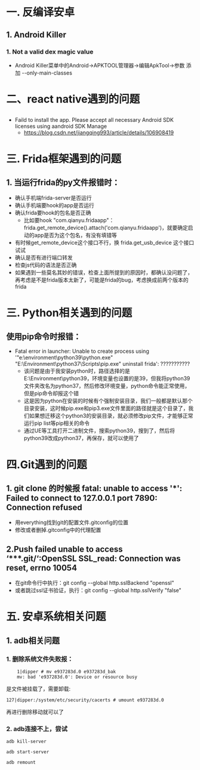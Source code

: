 # 一. 反编译安卓
## 1. Android Killer
### 1. Not a valid dex magic value
- Android Killer菜单中的Android->APKTOOL管理器->编辑ApkTool->参数 添加 --only-main-classes

# 二、react native遇到的问题
##
- Faild to install the app. Please accept all necessary Android SDK licenses using aandroid SDK Manage
    - https://blog.csdn.net/jiangqing993/article/details/106908419

# 三. Frida框架遇到的问题
## 1. 当运行frida的py文件报错时：
- 确认手机端frida-server是否运行
- 确认手机端要hook的app是否运行
- 确认frida要hook的包名是否正确
    - 比如要hook "com.qianyu.fridaapp"：frida.get_remote_device().attach('com.qianyu.fridaapp')，就要确定启动的app是否为这个包名，有没有填错等
- 有时候get_remote_device这个接口不行，换 frida.get_usb_device 这个接口试试
- 确认是否有进行端口转发
- 检查js代码的语法是否正确
- 如果遇到一些莫名其妙的错误，检查上面所提到的原因时，都确认没问题了，再考虑是不是frida版本太新了，可能是frida的bug，考虑换成前两个版本的frida

# 三. Python相关遇到的问题
## 使用pip命令时报错：
- Fatal error in launcher: Unable to create process using '"e:\environment\python39\python.exe"  "E:\Environment\python37\Scripts\pip.exe" uninstall frida': ???????????
    - 该问题是由于我安装python时，路径选择的是 E:\Environment\python39，环境变量也设置的是39，但我将python39文件夹改名为python37，然后修改环境变量，python命令能正常使用，但是pip命令却报这个错
    - 这是因为python在安装的时候有个强制安装目录，我们一般都是默认那个目录安装，这时候pip.exe和pip3.exe文件里面的路径就是这个目录了，我们如果想迁移这个python3的安装目录，就必须修改pip文件，才能够正常运行pip list等pip相关的命令
    - 通过UE等工具打开二进制文件，搜索python39，搜到了，然后将python39改成python37，再保存，就可以使用了

# 四.Git遇到的问题
## 1. git clone 的时候报 fatal: unable to access '*': Failed to connect to 127.0.0.1 port 7890: Connection refused
- 用everything找到git的配置文件.gitconfig的位置
- 修改或者删掉.gitconfig中的代理配置

## 2.Push failed unable to access ‘***.git/‘:OpenSSL SSL_read: Connection was reset, errno 10054
- 在git命令行中执行：git config --global http.sslBackend "openssl"
- 或者跳过ssl证书验证，执行：git config --global http.sslVerify "false"

# 五. 安卓系统相关问题
## 1. adb相关问题
### 1. 删除系统文件失败报：
```
    1|dipper # mv e937283d.0 e937283d_bak                                                                              
    mv: bad 'e937283d.0': Device or resource busy
```
是文件被挂载了，需要卸载:
```
127|dipper:/system/etc/security/cacerts # umount e937283d.0
```
再进行删除移动就可以了

### 2. adb连接不上，尝试
```
adb kill-server

adb start-server

adb remount
```